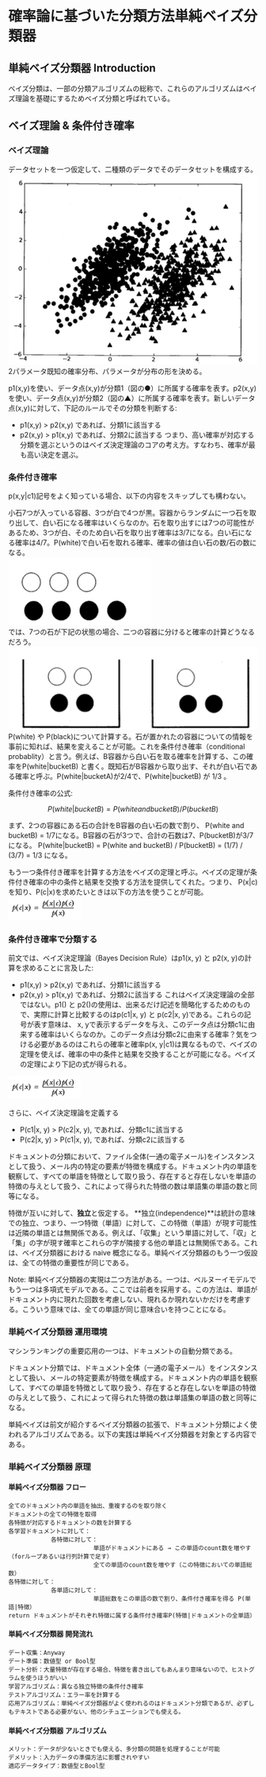 # 確率論に基づいた分類方法単純ベイズ分類器
## 単純ベイズ分類器 Introduction
ベイズ分類は、一部の分類アルゴリズムの総称で、これらのアルゴリズムはベイズ理論を基礎にするためベイズ分類と呼ばれている。

## ベイズ理論 & 条件付き確率
### ベイズ理論
データセットを一つ仮定して、二種類のデータでそのデータセットを構成する。  
![3-1](./img/3-1.png "3-1")  
2パラメータ既知の確率分布、パラメータが分布の形を決める。  

p1(x,y)を使い、データ点(x,y)が分類1（図の●）に所属する確率を表す。p2(x,y)を使い、データ点(x,y)が分類2（図の▲）に所属する確率を表す。新しいデータ点(x,y)に対して、下記のルールでその分類を判断する:
- p1(x,y) > p2(x,y) であれば、分類1に該当する
- p2(x,y) > p1(x,y) であれば、分類2に該当する
つまり、高い確率が対応する分類を選ぶというのはベイズ決定理論のコアの考え方。すなわち、確率が最も高い決定を選ぶ。

### 条件付き確率
p(x,y|c1)記号をよく知っている場合、以下の内容をスキップしても構わない。

小石7つが入っている容器、3つが白で4つが黒。容器からランダムに一つ石を取り出して、白い石になる確率はいくらなのか。石を取り出すには7つの可能性があるため、3つが白、そのため白い石を取り出す確率は3/7になる。白い石になる確率は4/7。P(white)で白い石を取れる確率、確率の値は白い石の数/石の数になる。  
![3-2](./img/3-2.png "3-2")    
では、7つの石が下記の状態の場合、二つの容器に分けると確率の計算どうなるだろう。    
![3-3](./img/3-3.png "3-3")     
 P(white) や P(black)について計算する。石が置かれたの容器についての情報を事前に知れば、結果を変えることが可能。これを条件付き確率（conditional probablity）と言う。例えば、B容器から白い石を取る確率を計算する、この確率をP(white|bucketB) と書く。既知石がB容器から取り出す、それが白い石である確率と呼ぶ。P(white|bucketA)が2/4で、P(white|bucketB) が 1/3 。   

条件付き確率の公式:
 ````math
 P(white|bucketB) = P(white and bucketB) / P(bucketB)
 ````

まず、2つの容器にある石の合計をB容器の白い石の数で割り、 P(white and bucketB) = 1/7になる。B容器の石が3つで、合計の石数は7、P(bucketB)が3/7になる。 P(white|bucketB) = P(white and bucketB) / P(bucketB) = (1/7) / (3/7) = 1/3 になる。

もう一つ条件付き確率を計算する方法をベイズの定理と呼ぶ。ベイズの定理が条件付き確率の中の条件と結果を交換する方法を提供してくれた。つまり、 P(x|c)を知り、P(c|x)を求めたいときは以下の方法を使うことが可能。  
![3-4](./img/3-4.png "3-4")    

### 条件付き確率で分類する

前文では、ベイズ決定理論（Bayes Decision Rule）はp1(x, y) と p2(x, y)の計算を求めることに言及した:
- p1(x,y) > p2(x,y) であれば、分類1に該当する
- p2(x,y) > p1(x,y) であれば、分類2に該当する
これはベイズ決定理論の全部ではない。p1() と p2()の使用は、出来るだけ記述を簡略化するためのもので、実際に計算と比較するのはp(c1|x, y) と p(c2|x, y)である。これらの記号が表す意味は、 x, yで表示するデータを与え、このデータ点は分類c1に由来する確率はいくらなのか。このデータ点は分類c2に由来する確率？気をつける必要があるのはこれらの確率と確率p(x, y|c1)は異なるもので、ベイズの定理を使えば、確率の中の条件と結果を交換することが可能になる。ベイズの定理により下記の式が得られる。　

![3-5](./img/3-4.png "3-5")

さらに、ベイズ決定理論を定義する
- P(c1|x, y) > P(c2|x, y), であれば、分類c1に該当する
- P(c2|x, y) > P(c1|x, y), であれば、分類c2に該当する

ドキュメントの分類において、ファイル全体(一通の電子メール)をインスタンスとして扱う、メール内の特定の要素が特徴を構成する。ドキュメント内の単語を観察して、すべての単語を特徴として取り扱う、存在すると存在しないを単語の特徴の与えとして扱う、これによって得られた特徴の数は単語集の単語の数と同等になる。

特徴が互いに対して、**独立**と仮定する。 **独立(independence)**は統計の意味での独立、つまり、一つ特徴（単語）に対して、この特徴（単語）が現す可能性は近隣の単語とは無関係である。例えば、「収集」という単語に対して、「収」と「集」の字が現す確率とこれらの字が隣接する他の単語とは無関係である。これは、ベイズ分類器における naive 概念になる。単純ベイズ分類器のもう一つ仮設は、全ての特徴の重要性が同じである。

Note: 単純ベイズ分類器の実現は二つ方法がある。一つは、ベルヌーイモデルでもう一つは多項式モデルである。ここでは前者を採用する。この方法は、単語がドキュメント内に現れた回数を考慮しない、現れるか現れないかだけを考慮する。こういう意味では、全ての単語が同じ意味合いを持つことになる。

### 単純ベイズ分類器 運用環境
マシンランキングの重要応用の一つは、ドキュメントの自動分類である。

ドキュメント分類では、ドキュメント全体（一通の電子メール）をインスタンスとして扱い、メールの特定要素が特徴を構成する。ドキュメント内の単語を観察して、すべての単語を特徴として取り扱う、存在すると存在しないを単語の特徴の与えとして扱う、これによって得られた特徴の数は単語集の単語の数と同等になる。

単純ベイズは前文が紹介するベイズ分類器の拡張で、ドキュメント分類によく使われるアルゴリズムである。以下の実践は単純ベイズ分類器を対象とする内容である。

### 単純ベイズ分類器 原理
#### 単純ベイズ分類器 フロー
````
全てのドキュメント内の単語を抽出、重複するのを取り除く
ドキュメントの全ての特徴を取得
各特徴が対応するドキュメントの数を計算する
各学習ドキュメントに対して：
            各特徴に対して：
                        単語がドキュメントにある → この単語のcount数を増やす（forループあるいは行列計算で足す）
                        全ての単語のcount数を増やす（この特徴においての単語総数）
各特徴に対して：
            各単語に対して：
                        単語総数をこの単語の数で割り、条件付き確率を得る P(単語|特徴）
return ドキュメントがそれぞれ特徴に属する条件付き確率P(特徴|ドキュメントの全単語）
````

#### 単純ベイズ分類器 開発流れ
````
デート収集：Anyway
デート準備：数値型 or Bool型
デート分析：大量特徴が存在する場合、特徴を書き出してもあんまり意味ないので、ヒストグラムを使うほうがいい
学習アルゴリズム：異なる独立特徴の条件付き確率
テストアルゴリズム：エラー率を計算する
応用アルゴリズム：単純ベイズ分類器がよく使われるのはドキュメント分類であるが、必ずしもテキストである必要がない、他のシチュエーションでも使える。
````

#### 単純ベイズ分類器 アルゴリズム
````
メリット：データが少ないときでも使える、多分類の問題を処理することが可能
デメリット：入力データの準備方法に影響されやすい
適応データタイプ：数値型とBool型
````
